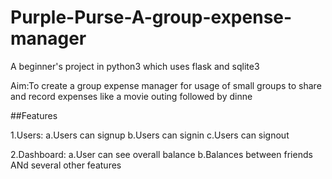 # Purple-Purse-A-group-expense-manager
A beginner's project in python3 which uses flask and sqlite3

Aim:To create a group expense manager for usage of small groups to share and record expenses like a movie outing followed by dinne

##Features

1.Users:
    a.Users can signup
    b.Users can signin
    c.Users can signout

2.Dashboard:
    a.User can see overall balance
    b.Balances between friends
ANd several other features
